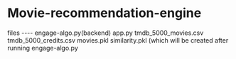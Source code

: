 # Movie-recommendation-engine
files ---- engage-algo.py(backend)
app.py
tmdb_5000_movies.csv
tmdb_5000_credits.csv
movies.pkl
similarity.pkl (which will be created after running engage-algo.py
